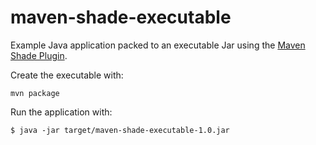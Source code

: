 # maven-shade-executable

Example Java application packed to an executable Jar using the [Maven Shade Plugin](http://maven.apache.org/plugins/maven-shade-plugin/).

Create the executable with: 

```
mvn package
```

Run the application with:

```
$ java -jar target/maven-shade-executable-1.0.jar 
```